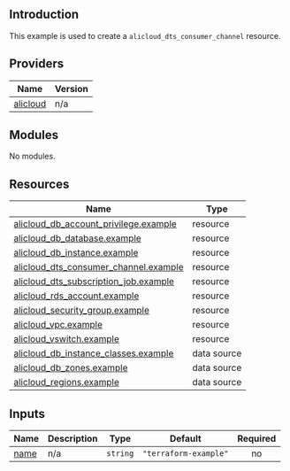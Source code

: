 ## Introduction

This example is used to create a `alicloud_dts_consumer_channel` resource.

<!-- BEGIN_TF_DOCS -->
## Providers

| Name | Version |
|------|---------|
| <a name="provider_alicloud"></a> [alicloud](#provider\_alicloud) | n/a |

## Modules

No modules.

## Resources

| Name | Type |
|------|------|
| [alicloud_db_account_privilege.example](https://registry.terraform.io/providers/aliyun/alicloud/latest/docs/resources/db_account_privilege) | resource |
| [alicloud_db_database.example](https://registry.terraform.io/providers/aliyun/alicloud/latest/docs/resources/db_database) | resource |
| [alicloud_db_instance.example](https://registry.terraform.io/providers/aliyun/alicloud/latest/docs/resources/db_instance) | resource |
| [alicloud_dts_consumer_channel.example](https://registry.terraform.io/providers/aliyun/alicloud/latest/docs/resources/dts_consumer_channel) | resource |
| [alicloud_dts_subscription_job.example](https://registry.terraform.io/providers/aliyun/alicloud/latest/docs/resources/dts_subscription_job) | resource |
| [alicloud_rds_account.example](https://registry.terraform.io/providers/aliyun/alicloud/latest/docs/resources/rds_account) | resource |
| [alicloud_security_group.example](https://registry.terraform.io/providers/aliyun/alicloud/latest/docs/resources/security_group) | resource |
| [alicloud_vpc.example](https://registry.terraform.io/providers/aliyun/alicloud/latest/docs/resources/vpc) | resource |
| [alicloud_vswitch.example](https://registry.terraform.io/providers/aliyun/alicloud/latest/docs/resources/vswitch) | resource |
| [alicloud_db_instance_classes.example](https://registry.terraform.io/providers/aliyun/alicloud/latest/docs/data-sources/db_instance_classes) | data source |
| [alicloud_db_zones.example](https://registry.terraform.io/providers/aliyun/alicloud/latest/docs/data-sources/db_zones) | data source |
| [alicloud_regions.example](https://registry.terraform.io/providers/aliyun/alicloud/latest/docs/data-sources/regions) | data source |

## Inputs

| Name | Description | Type | Default | Required |
|------|-------------|------|---------|:--------:|
| <a name="input_name"></a> [name](#input\_name) | n/a | `string` | `"terraform-example"` | no |
<!-- END_TF_DOCS -->    